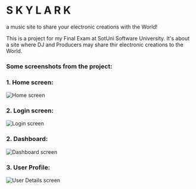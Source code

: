 # S K Y L A R K
 a music site to share your electronic creations with the World!

This is a project for my Final Exam at SotUni Software University.
It's about a site where DJ and Producers may share thir electronic creations to the World.

<h3>Some screenshots from the project:</h3>

<h3>1. Home screen:</h3>
<img alt="Home screen" src="https://i.postimg.cc/rq7DkFKc/home.png" align="center"/>
<h3>2. Login screen:</h3>
<img alt="Login screen" src="https://i.postimg.cc/PT3LSMHC/login.png" align="center"/>
<h3>2. Dashboard:</h3>
<img alt="Dashboard screen" src="https://i.postimg.cc/5bNY5Rhc/dashboard.png" align="center"/>
<h3>3. User Profile:</h3>
<img alt="User Details screen" src="https://i.postimg.cc/Gb44Vs3q/user-details.png" align="center"/>
